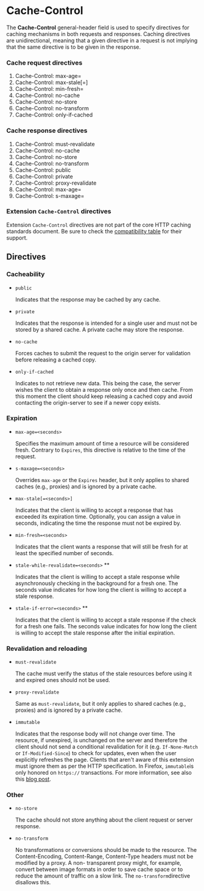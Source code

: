 # Cache-Control

The **Cache-Control** general-header field is used to specify directives for caching mechanisms in both requests and responses. Caching directives are unidirectional, meaning that a given directive in a request is not implying that the same directive is to be given in the response.

### Cache request directives

1. Cache-Control: max-age=<seconds>
2. Cache-Control: max-stale[=<seconds>]
3. Cache-Control: min-fresh=<seconds>
4. Cache-Control: no-cache 
5. Cache-Control: no-store
6. Cache-Control: no-transform
7. Cache-Control: only-if-cached

### Cache response directives

1. Cache-Control: must-revalidate
2. Cache-Control: no-cache
3. Cache-Control: no-store
4. Cache-Control: no-transform
5. Cache-Control: public
6. Cache-Control: private
7. Cache-Control: proxy-revalidate
8. Cache-Control: max-age=<seconds>
9. Cache-Control: s-maxage=<seconds>

### Extension `Cache-Control` directives

Extension `Cache-Control` directives are not part of the core HTTP caching standards document. Be sure to check the [compatibility table](https://developer.mozilla.org/en-US/docs/Web/HTTP/Headers/Cache-Control#Browser_compatibility) for their support.

## Directives

### Cacheability

- `public`

  Indicates that the response may be cached by any cache.

- `private`

  Indicates that the response is intended for a single user and must not be stored by a shared cache. A private cache may store the response.

- `no-cache`

  Forces caches to submit the request to the origin server for validation before releasing a cached copy.

- `only-if-cached`

  Indicates to not retrieve new data. This being the case, the server wishes the client to obtain a response only once and then cache. From this moment the client should keep releasing a cached copy and avoid contacting the origin-server to see if a newer copy exists.

### Expiration

- `max-age=<seconds>`

  Specifies the maximum amount of time a resource will be considered fresh. Contrary to `Expires`, this directive is relative to the time of the request.

- `s-maxage=<seconds>`

  Overrides `max-age` or the `Expires` header, but it only applies to shared caches (e.g., proxies) and is ignored by a private cache.

- `max-stale[=<seconds>]`

  Indicates that the client is willing to accept a response that has exceeded its expiration time. Optionally, you can assign a value in seconds, indicating the time the response must not be expired by.

- `min-fresh=<seconds>`

  Indicates that the client wants a response that will still be fresh for at least the specified number of seconds.

- `stale-while-revalidate=<seconds>` **

  Indicates that the client is willing to accept a stale response while asynchronously checking in the background for a fresh one. The seconds value indicates for how long the client is willing to accept a stale response.

- `stale-if-error=<seconds>` **

  Indicates that the client is willing to accept a stale response if the check for a fresh one fails. The seconds value indicates for how long the client is willing to accept the stale response after the initial expiration.

### Revalidation and reloading

- `must-revalidate`

  The cache must verify the status of the stale resources before using it and expired ones should not be used.

- `proxy-revalidate`

  Same as `must-revalidate`, but it only applies to shared caches (e.g., proxies) and is ignored by a private cache.

- `immutable`

  Indicates that the response body will not change over time. The resource, if unexpired, is unchanged on the server and therefore the client should not send a conditional revalidation for it (e.g. `If-None-Match` or `If-Modified-Since`) to check for updates, even when the user explicitly refreshes the page. Clients that aren't aware of this extension must ignore them as per the HTTP specification. In Firefox, `immutable`is only honored on `https://` transactions. For more information, see also this [blog post](http://bitsup.blogspot.de/2016/05/cache-control-immutable.html).

### Other

- `no-store`

  The cache should not store anything about the client request or server response.

- `no-transform`

  No transformations or conversions should be made to the resource. The Content-Encoding, Content-Range, Content-Type headers must not be modified by a proxy. A non- transparent proxy might, for example, convert between image formats in order to save cache space or to reduce the amount of traffic on a slow link. The `no-transform`directive disallows this.